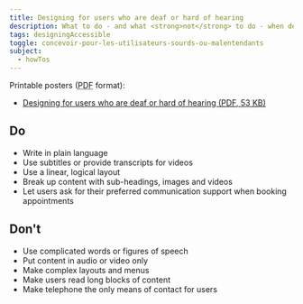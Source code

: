 ```yaml
---
title: Designing for users who are deaf or hard of hearing
description: What to do - and what <strong>not</strong> to do - when designing for users who are deaf or hard of hearing.
tags: designingAccessible
toggle: concevoir-pour-les-utilisateurs-sourds-ou-malentendants
subject:
  - howTos
---
```


Printable posters (<abbr title="Portable Document Format">PDF</abbr> format):

- <a href="{{ rootPath }}docs/posters/Hearing-en_2023.pdf" download>Designing for users who are deaf or hard of hearing (<abbr title="Portable Document Format">PDF</abbr>, 53 <abbr title="KiloByte">KB</abbr>)</a>

<div class="row">
<div class="col-md-6">

## <span class="fas fa-thumbs-up mrgn-rght-md" aria-hidden="true"></span> Do

- Write in plain language
- Use subtitles or provide transcripts for videos
- Use a linear, logical layout
- Break up content with sub-headings, images and videos
- Let users ask for their preferred communication support when booking appointments

</div>
<div class="col-md-6">

## <span class="fas fa-thumbs-down mrgn-rght-md" aria-hidden="true"></span> Don't

- Use complicated words or figures of speech
- Put content in audio or video only
- Make complex layouts and menus
- Make users read long blocks of content
- Make telephone the only means of contact for users

</div>
</div>
